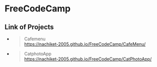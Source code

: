 ﻿# FreeCodeCamp

 ## Link of Projects

 - > Cafemenu<br>https://nachiket-2005.github.io/FreeCodeCamp/CafeMenu/
 - >CatphotoApp<br>https://nachiket-2005.github.io/FreeCodeCamp/CatPhotoApp/ 

